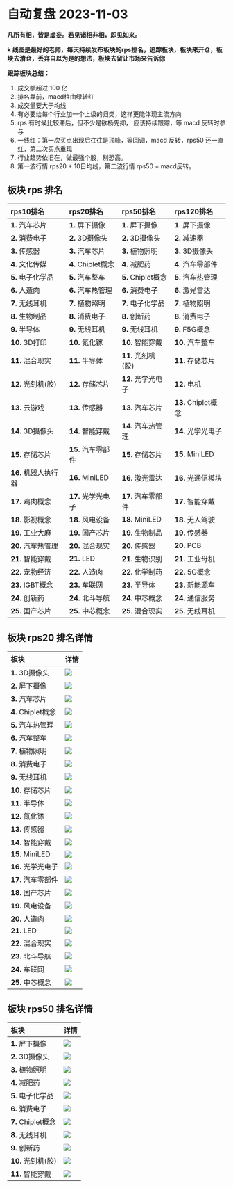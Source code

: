 # 自动复盘 2023-11-03

**凡所有相，皆是虚妄。若见诸相非相，即见如来。**

**k 线图是最好的老师，每天持续发布板块的rps排名，追踪板块，板块来开仓，板块去清仓，丢弃自以为是的想法，板块去留让市场来告诉你**
        
**跟踪板块总结：**
1. 成交额超过 100 亿
2. 排名靠前，macd柱由绿转红
3. 成交量要大于均线
4. 有必要给每个行业加一个上级的归类，这样更能体现主流方向
5. rps 有时候比较滞后，但不少是欲杨先抑， 应该持续跟踪，等 macd 反转时参与
6. 一线红：第一次买点出现后往往是顶峰，等回调，macd 反转，rps50 还一直红，第二次买点重现
7. 行业趋势依旧在，做最强个股，别恐高。
8. 第一波行情 rps20 + 10日均线，第二波行情 rps50 + macd反转。
        
## 板块 rps 排名
| rps10排名            | rps20排名          | rps50排名          | rps120排名          |
|:---------------------|:-------------------|:-------------------|:--------------------|
| **1.** 汽车芯片      | **1.** 屏下摄像    | **1.** 屏下摄像    | **1.** 屏下摄像     |
| **2.** 消费电子      | **2.** 3D摄像头    | **2.** 3D摄像头    | **2.** 减速器       |
| **3.** 传感器        | **3.** 汽车芯片    | **3.** 植物照明    | **3.** 3D摄像头     |
| **4.** 文化传媒      | **4.** Chiplet概念 | **4.** 减肥药      | **4.** 汽车零部件   |
| **5.** 电子化学品    | **5.** 汽车整车    | **5.** Chiplet概念 | **5.** 汽车热管理   |
| **6.** 人造肉        | **6.** 汽车热管理  | **6.** 消费电子    | **6.** 激光雷达     |
| **7.** 无线耳机      | **7.** 植物照明    | **7.** 电子化学品  | **7.** 植物照明     |
| **8.** 生物制品      | **8.** 消费电子    | **8.** 创新药      | **8.** 消费电子     |
| **9.** 半导体        | **9.** 无线耳机    | **9.** 无线耳机    | **9.** F5G概念      |
| **10.** 3D打印       | **10.** 氮化镓     | **10.** 智能穿戴   | **10.** 汽车整车    |
| **11.** 混合现实     | **11.** 半导体     | **11.** 光刻机(胶) | **11.** 存储芯片    |
| **12.** 光刻机(胶)   | **12.** 存储芯片   | **12.** 光学光电子 | **12.** 电机        |
| **13.** 云游戏       | **13.** 传感器     | **13.** 汽车芯片   | **13.** Chiplet概念 |
| **14.** 3D摄像头     | **14.** 智能穿戴   | **14.** 汽车热管理 | **14.** 光学光电子  |
| **15.** 存储芯片     | **15.** 汽车零部件 | **15.** 存储芯片   | **15.** MiniLED     |
| **16.** 机器人执行器 | **16.** MiniLED    | **16.** 激光雷达   | **16.** 光通信模块  |
| **17.** 鸡肉概念     | **17.** 光学光电子 | **17.** 汽车零部件 | **17.** 智能穿戴    |
| **18.** 影视概念     | **18.** 风电设备   | **18.** MiniLED    | **18.** 无人驾驶    |
| **19.** 工业大麻     | **19.** 国产芯片   | **19.** 生物制品   | **19.** 传感器      |
| **20.** 汽车热管理   | **20.** 混合现实   | **20.** 传感器     | **20.** PCB         |
| **21.** 智能穿戴     | **21.** LED        | **21.** 生物识别   | **21.** 工业母机    |
| **22.** 宠物经济     | **22.** 人造肉     | **22.** 化学制药   | **22.** 5G概念      |
| **23.** IGBT概念     | **23.** 车联网     | **23.** 半导体     | **23.** 新能源车    |
| **24.** 创新药       | **24.** 北斗导航   | **24.** 中芯概念   | **24.** 通信服务    |
| **25.** 国产芯片     | **25.** 中芯概念   | **25.** 混合现实   | **25.** 无线耳机    |
## 板块 rps20 排名详情
| 板块               | 详情                                                                                                 |
|:-------------------|:-----------------------------------------------------------------------------------------------------|
| **1.** 3D摄像头    | ![](https://sykent-blog-image.oss-cn-beijing.aliyuncs.com/quant/image/2023/11/1698998768276-tmp.jpg) |
| **2.** 屏下摄像    | ![](https://sykent-blog-image.oss-cn-beijing.aliyuncs.com/quant/image/2023/11/1698998769612-tmp.jpg) |
| **3.** 汽车芯片    | ![](https://sykent-blog-image.oss-cn-beijing.aliyuncs.com/quant/image/2023/11/1698998770576-tmp.jpg) |
| **4.** Chiplet概念 | ![](https://sykent-blog-image.oss-cn-beijing.aliyuncs.com/quant/image/2023/11/1698998771541-tmp.jpg) |
| **5.** 汽车热管理  | ![](https://sykent-blog-image.oss-cn-beijing.aliyuncs.com/quant/image/2023/11/1698998772542-tmp.jpg) |
| **6.** 汽车整车    | ![](https://sykent-blog-image.oss-cn-beijing.aliyuncs.com/quant/image/2023/11/1698998773394-tmp.jpg) |
| **7.** 植物照明    | ![](https://sykent-blog-image.oss-cn-beijing.aliyuncs.com/quant/image/2023/11/1698998774406-tmp.jpg) |
| **8.** 消费电子    | ![](https://sykent-blog-image.oss-cn-beijing.aliyuncs.com/quant/image/2023/11/1698998775300-tmp.jpg) |
| **9.** 无线耳机    | ![](https://sykent-blog-image.oss-cn-beijing.aliyuncs.com/quant/image/2023/11/1698998776261-tmp.jpg) |
| **10.** 存储芯片   | ![](https://sykent-blog-image.oss-cn-beijing.aliyuncs.com/quant/image/2023/11/1698998776929-tmp.jpg) |
| **11.** 半导体     | ![](https://sykent-blog-image.oss-cn-beijing.aliyuncs.com/quant/image/2023/11/1698998777875-tmp.jpg) |
| **12.** 氮化镓     | ![](https://sykent-blog-image.oss-cn-beijing.aliyuncs.com/quant/image/2023/11/1698998778827-tmp.jpg) |
| **13.** 传感器     | ![](https://sykent-blog-image.oss-cn-beijing.aliyuncs.com/quant/image/2023/11/1698998779759-tmp.jpg) |
| **14.** 智能穿戴   | ![](https://sykent-blog-image.oss-cn-beijing.aliyuncs.com/quant/image/2023/11/1698998780695-tmp.jpg) |
| **15.** MiniLED    | ![](https://sykent-blog-image.oss-cn-beijing.aliyuncs.com/quant/image/2023/11/1698998781708-tmp.jpg) |
| **16.** 光学光电子 | ![](https://sykent-blog-image.oss-cn-beijing.aliyuncs.com/quant/image/2023/11/1698998782644-tmp.jpg) |
| **17.** 汽车零部件 | ![](https://sykent-blog-image.oss-cn-beijing.aliyuncs.com/quant/image/2023/11/1698998783478-tmp.jpg) |
| **18.** 国产芯片   | ![](https://sykent-blog-image.oss-cn-beijing.aliyuncs.com/quant/image/2023/11/1698998784410-tmp.jpg) |
| **19.** 风电设备   | ![](https://sykent-blog-image.oss-cn-beijing.aliyuncs.com/quant/image/2023/11/1698998785348-tmp.jpg) |
| **20.** 人造肉     | ![](https://sykent-blog-image.oss-cn-beijing.aliyuncs.com/quant/image/2023/11/1698998786298-tmp.jpg) |
| **21.** LED        | ![](https://sykent-blog-image.oss-cn-beijing.aliyuncs.com/quant/image/2023/11/1698998787229-tmp.jpg) |
| **22.** 混合现实   | ![](https://sykent-blog-image.oss-cn-beijing.aliyuncs.com/quant/image/2023/11/1698998787909-tmp.jpg) |
| **23.** 北斗导航   | ![](https://sykent-blog-image.oss-cn-beijing.aliyuncs.com/quant/image/2023/11/1698998788811-tmp.jpg) |
| **24.** 车联网     | ![](https://sykent-blog-image.oss-cn-beijing.aliyuncs.com/quant/image/2023/11/1698998789778-tmp.jpg) |
| **25.** 中芯概念   | ![](https://sykent-blog-image.oss-cn-beijing.aliyuncs.com/quant/image/2023/11/1698998790694-tmp.jpg) |
## 板块 rps50 排名详情
| 板块               | 详情                                                                                                 |
|:-------------------|:-----------------------------------------------------------------------------------------------------|
| **1.** 屏下摄像    | ![](https://sykent-blog-image.oss-cn-beijing.aliyuncs.com/quant/image/2023/11/1698998791590-tmp.jpg) |
| **2.** 3D摄像头    | ![](https://sykent-blog-image.oss-cn-beijing.aliyuncs.com/quant/image/2023/11/1698998792442-tmp.jpg) |
| **3.** 植物照明    | ![](https://sykent-blog-image.oss-cn-beijing.aliyuncs.com/quant/image/2023/11/1698998793391-tmp.jpg) |
| **4.** 减肥药      | ![](https://sykent-blog-image.oss-cn-beijing.aliyuncs.com/quant/image/2023/11/1698998793947-tmp.jpg) |
| **5.** 电子化学品  | ![](https://sykent-blog-image.oss-cn-beijing.aliyuncs.com/quant/image/2023/11/1698998794810-tmp.jpg) |
| **6.** 消费电子    | ![](https://sykent-blog-image.oss-cn-beijing.aliyuncs.com/quant/image/2023/11/1698998795691-tmp.jpg) |
| **7.** Chiplet概念 | ![](https://sykent-blog-image.oss-cn-beijing.aliyuncs.com/quant/image/2023/11/1698998796559-tmp.jpg) |
| **8.** 无线耳机    | ![](https://sykent-blog-image.oss-cn-beijing.aliyuncs.com/quant/image/2023/11/1698998797426-tmp.jpg) |
| **9.** 创新药      | ![](https://sykent-blog-image.oss-cn-beijing.aliyuncs.com/quant/image/2023/11/1698998798394-tmp.jpg) |
| **10.** 光刻机(胶) | ![](https://sykent-blog-image.oss-cn-beijing.aliyuncs.com/quant/image/2023/11/1698998799308-tmp.jpg) |
| **11.** 智能穿戴   | ![](https://sykent-blog-image.oss-cn-beijing.aliyuncs.com/quant/image/2023/11/1698998800207-tmp.jpg) |